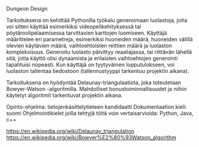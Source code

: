 Dungeon Design

Tarkoituksena on kehittää Pythonilla työkalu generoimaan luolastoja, joita voi sitten käyttää esimerkiksi videopelikehityksessä tai pöytäroolipelaamisessa tarvittavien karttojen luomiseen. Käyttäjä määrittelee eri parametreja, esimerkiksi huoneiden määrä, huoneiden välillä olevien käytävien määrä, vaihtoehtoisten reittien määrä ja luolaston kompleksisuus. Generoitu luolasto päivittyy reaaliajassa, tai riittävän lähellä sitä, jotta käyttö olisi dynaamista ja erilaisten vaihtoehtojen generointi tapahtuisi nopeasti. Kun käyttäjä on tyytyväinen lopputulokseen, voi luolaston tallentaa tiedostoon (tallennustyyppi tarkentuu projektin aikana). 

Tarkoituksena on hyödyntää Delaunay-triangulaatiota, joka toteutetaan Bowyer-Watson -algoritmilla. Mahdolliset bonustoiminnallisuudet ja niihin käytetyt algoritmit tarkentuvat projektin aikana.

Opinto-ohjelma: tietojenkäsittelytieteen kandidaatti
Dokumentaation kieli: suomi
Ohjelmointikielet joilla tehtyjä töitä voin vertaisarvioida: Python, Java, c++

https://en.wikipedia.org/wiki/Delaunay_triangulation
https://en.wikipedia.org/wiki/Bowyer%E2%80%93Watson_algorithm



